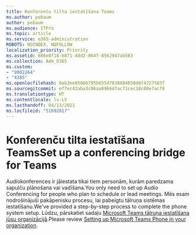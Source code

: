```yaml
---
title: Konferenču tilta iestatīšana Teams
ms.author: pebaum
author: pebaum
ms.audience: ITPro
ms.topic: article
ms.service: o365-administration
ROBOTS: NOINDEX, NOFOLLOW
localization_priority: Priority
ms.assetid: 686e8f18-b871-4dd2-864f-8562947ab583
ms.collection: Adm_O365
ms.custom:
- "9002264"
- "4385"
ms.openlocfilehash: 0ab3ee85866795b655d7838884658d6f4727503f
ms.sourcegitcommit: ef7ec42aba3c06aa8966dfac71cec18c08e7acf8
ms.translationtype: HT
ms.contentlocale: lv-LV
ms.lasthandoff: 04/13/2021
ms.locfileid: "51692817"
---
```

# <a name="set-up-a-conferencing-bridge-for-teams"></a><span data-ttu-id="e4edf-102">Konferenču tilta iestatīšana Teams</span><span class="sxs-lookup"><span data-stu-id="e4edf-102">Set up a conferencing bridge for Teams</span></span>

<span data-ttu-id="e4edf-103">Audiokonferences ir jāiestata tikai tiem personām, kurām paredzama sapulču plānošana vai vadīšana.</span><span class="sxs-lookup"><span data-stu-id="e4edf-103">You only need to set up Audio Conferencing for people who plan to schedule or lead meetings.</span></span> <span data-ttu-id="e4edf-104">Mēs esam nodrošinājuši pakāpenisku procesu, lai pabeigtu tālruņa sistēmas iestatīšanu.</span><span class="sxs-lookup"><span data-stu-id="e4edf-104">We've provided a step-by-step process to complete the phone system setup.</span></span> <span data-ttu-id="e4edf-105">Lūdzu, pārskatiet sadaļu [Microsoft Teams tālruņa iestatīšana jūsu organizācijā](https://docs.microsoft.com/MicrosoftTeams/phone-number-calling-plans/port-order-overview).</span><span class="sxs-lookup"><span data-stu-id="e4edf-105">Please review [Setting up Microsoft Teams Phone in your organization](https://docs.microsoft.com/MicrosoftTeams/phone-number-calling-plans/port-order-overview).</span></span>
